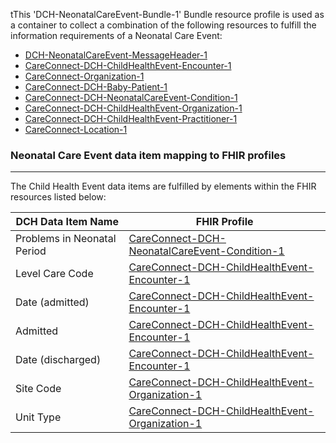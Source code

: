 tThis 'DCH-NeonatalCareEvent-Bundle-1' Bundle resource profile is used as a container to collect a combination of the following resources to fulfill the information requirements of a Neonatal Care Event:

- [DCH-NeonatalCareEvent-MessageHeader-1]
- [CareConnect-DCH-ChildHealthEvent-Encounter-1]
- [CareConnect-Organization-1]
- [CareConnect-DCH-Baby-Patient-1]
- [CareConnect-DCH-NeonatalCareEvent-Condition-1] 
- [CareConnect-DCH-ChildHealthEvent-Organization-1]
- [CareConnect-DCH-ChildHealthEvent-Practitioner-1]
- [CareConnect-Location-1]

###  Neonatal Care Event data item mapping to FHIR profiles ###
----------
The Child Health Event data items are fulfilled by elements within the FHIR resources listed below:

| DCH Data Item Name          | FHIR Profile                                       |
|-----------------------------|----------------------------------------------------|
| Problems in Neonatal Period | [CareConnect-DCH-NeonatalCareEvent-Condition-1]   |
| Level Care Code             | [CareConnect-DCH-ChildHealthEvent-Encounter-1]    |
| Date (admitted)             | [CareConnect-DCH-ChildHealthEvent-Encounter-1]    |
| Admitted                    | [CareConnect-DCH-ChildHealthEvent-Encounter-1]    |
| Date (discharged)           | [CareConnect-DCH-ChildHealthEvent-Encounter-1]    |
| Site Code                   | [CareConnect-DCH-ChildHealthEvent-Organization-1] |
| Unit Type                   | [CareConnect-DCH-ChildHealthEvent-Organization-1] |
                                                                                                   

[DCH-NeonatalCareEvent-MessageHeader-1]:dch-neonatalcareevent-messageheader-1.html
[CareConnect-DCH-ChildHealthEvent-Encounter-1]:careconnect-dch-childhealthevent-encounter-1.html
[CareConnect-Organization-1]:careconnect-organization-1.html
[CareConnect-DCH-Baby-Patient-1]:careconnect-dch-baby-patient-1.html
[CareConnect-DCH-NeonatalCareEvent-Condition-1]:careconnect-dch-neonatalcareevent-condition-1.html 
[CareConnect-DCH-ChildHealthEvent-Organization-1]:careconnect-dch-childhealthevent-organization-1.html
[CareConnect-DCH-ChildHealthEvent-Practitioner-1]:careconnect-dch-childhealthevent-practitioner-1.html
[CareConnect-Location-1]:careconnect-location-1.html
